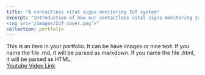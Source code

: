 ```yaml
---
title: "A contactless vital signs monitoring IoT system"
excerpt: "Introduction of how our contactless vital signs monitoring IoT system works.<br/>
<img src='/images/IoT_cover.png'>"
collection: portfolio
---
```


This is an item in your portfolio. It can be have images or nice text. If you name the file .md, it will be parsed as markdown. If you name the file .html, it will be parsed as HTML.<br/>
[Youtube Video Link](https://youtu.be/K3DNRPK9OTM) 
